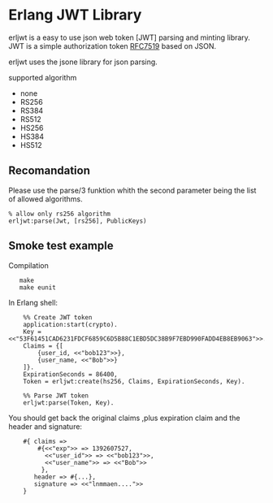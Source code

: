 Erlang JWT Library
=
erljwt is a easy to use json web token [JWT] parsing and minting library.
JWT is a simple authorization token [RFC7519](https://www.rfc-editor.org/rfc/rfc7519.txt) based on JSON.

erljwt uses the jsone library for json parsing.

supported algorithm
 - none
 - RS256
 - RS384
 - RS512
 - HS256
 - HS384
 - HS512

## Recomandation
Please use the parse/3 funktion whith the second parameter being the list of allowed algorithms.
```
% allow only rs256 algorithm
erljwt:parse(Jwt, [rs256], PublicKeys)
```

## Smoke test example

Compilation
```shell
   make
   make eunit
```

In Erlang shell:

```
    %% Create JWT token
    application:start(crypto).
    Key = <<"53F61451CAD6231FDCF6859C6D5B88C1EBD5DC38B9F7EBD990FADD4EB8EB9063">>.
    Claims = {[
        {user_id, <<"bob123">>},
        {user_name, <<"Bob">>}
    ]}.
    ExpirationSeconds = 86400,
    Token = erljwt:create(hs256, Claims, ExpirationSeconds, Key).

    %% Parse JWT token
    erljwt:parse(Token, Key).
```

You should get back the original claims ,plus expiration claim and the header and signature:

```
    #{ claims =>
        #{<<"exp">> => 1392607527,
          <<"user_id">> => <<"bob123">>,
          <<"user_name">> => <<"Bob">>
         },
       header => #{...},
       signature => <<"lnmmaen....">>
    }
```
